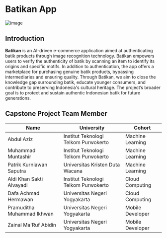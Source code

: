 # Batikan App

![image](https://github.com/user-attachments/assets/83d9763b-1954-4e4b-bb24-b7cd7a834e61)

## Introduction
  
**Batikan** is an AI-driven e-commerce application aimed at authenticating batik products through image recognition technology. Batikan empowers users to verify the authenticity of batik by scanning an item to identify its origins and specific motifs. In addition to authentication, the app offers a marketplace for purchasing genuine batik products, bypassing intermediaries and ensuring quality. Through Batikan, we aim to close the knowledge gap surrounding batik, educate younger consumers, and contribute to preserving Indonesia's cultural heritage. The project’s broader goal is to protect and sustain authentic Indonesian batik for future generations.

## Capstone Project Team Member

| Name | University | Cohort |
| --- | --- | --- |
| Abdul Aziz  | Institut Teknologi Telkom Purwokerto | Machine Learning |
| Muhammad Muntashir	   | Institut Teknologi Telkom Purwokerto | Machine Learning |
| Patrik Kurniawan Saputra  | Universitas Kristen Duta Wacana | Machine Learning |
| Aldi Khan Sakti Alvayadi  | Institut Teknologi Telkom Purwokerto | Cloud Computing |
| Dafa Achmad Hermawan  | Universitas Negeri Yogyakarta | Cloud Computing |
| Pramuditha Muhammad Ikhwan  | Universitas Negeri Yogyakarta | Mobile Developer |
| Zainal Ma'Ruf Abidin  | Universitas Negeri Yogyakarta | Mobile Developer |
